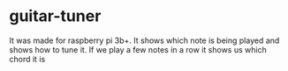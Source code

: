 # guitar-tuner
It was made for raspberry pi 3b+.
It shows which note is being played and shows how to tune it.
If we play a few notes in a row it shows us which chord it is
